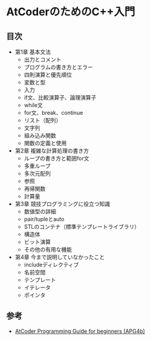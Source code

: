 # AtCoderのためのC++入門

## 目次

- 第1章 基本文法
  - 出力とコメント
  - プログラムの書き方とエラー
  - 四則演算と優先順位
  - 変数と型
  - 入力
  - if文、比較演算子、論理演算子
  - while文
  - for文、break、continue
  - リスト（配列）
  - 文字列
  - 組み込み関数
  - 関数の定義と使用
- 第2章 複雑な計算処理の書き方
  - ループの書き方と範囲for文
  - 多重ループ
  - 多次元配列
  - 参照
  - 再帰関数
  - 計算量
- 第3章 競技プログラミングに役立つ知識
  - 数値型の詳細
  - pair/tupleとauto
  - STLのコンテナ（標準テンプレートライブラリ）
  - 構造体
  - ビット演算
  - その他の有用な機能
- 第4章 今まで説明していなかったこと
  - includeディレクティブ
  - 名前空間
  - テンプレート
  - イテレータ
  - ポインタ

## 参考

- [AtCoder Programming Guide for beginners (APG4b)](https://atcoder.jp/contests/APG4b)